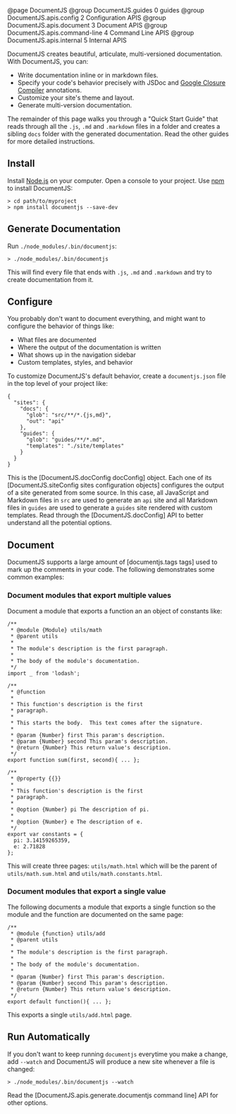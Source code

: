 @page DocumentJS
@group DocumentJS.guides 0 guides
@group DocumentJS.apis.config 2 Configuration APIS
@group DocumentJS.apis.document 3 Document APIS
@group DocumentJS.apis.command-line 4 Command Line APIS
@group DocumentJS.apis.internal 5 Internal APIS

DocumentJS creates beautiful, articulate, multi-versioned documentation. With DocumentJS, you can:

 - Write documentation inline or in markdown files. 
 - Specify your code's behavior precisely with JSDoc
   and [Google Closure Compiler](https://developers.google.com/closure/compiler/docs/js-for-compiler) 
   annotations.
 - Customize your site's theme and layout.
 - Generate multi-version documentation.

The remainder of this page walks you through a "Quick Start Guide" that
reads through all the `.js`, `.md` and `.markdown` files
in a folder and creates a sibling `docs` folder with the 
generated documentation. Read the other guides for more detailed instructions.

## Install

Install [Node.js](http://nodejs.org/) on your 
computer. Open a console to your project. Use [npm](https://www.npmjs.org/) to 
install DocumentJS:

    > cd path/to/myproject
    > npm install documentjs --save-dev

## Generate Documentation

Run `./node_modules/.bin/documentjs`:

    > ./node_modules/.bin/documentjs

This will find every file that ends with `.js`, `.md` and `.markdown` and
try to create documentation from it. 

## Configure

You probably don't want to document everything, and 
might want to configure the behavior of things like:

 - What files are documented
 - Where the output of the documentation is written
 - What shows up in the navigation sidebar
 - Custom templates, styles, and behavior

To customize DocumentJS's default behavior, create a `documentjs.json`
file in the top level of your project like:

    {
      "sites": {
        "docs": {
          "glob": "src/**/*.{js,md}",
          "out": "api"
        },
        "guides": {
          "glob": "guides/**/*.md",
          "templates": "./site/templates"
        }
      }
    }

This is the [DocumentJS.docConfig docConfig] object.  Each one of 
its [DocumentJS.siteConfig sites configuration objects]
configures the output of a site generated from some source.  In this case, all
JavaScript and Markdown files in `src` are used to generate an `api` site and
all Markdown files in `guides` are used to generate a `guides` 
site rendered with custom templates. Read through the [DocumentJS.docConfig] API to better 
understand all the potential options.

## Document

DocumentJS supports a large amount of [documentjs.tags tags] used to mark up the
comments in your code. The following demonstrates some common examples:

### Document modules that export multiple values

Document a module that exports a function an an object of constants like:

```
/**
 * @module {Module} utils/math
 * @parent utils
 *
 * The module's description is the first paragraph.
 *
 * The body of the module's documentation.
 */
import _ from 'lodash';

/**
 * @function
 * 
 * This function's description is the first
 * paragraph.
 *
 * This starts the body.  This text comes after the signature. 
 *
 * @param {Number} first This param's description.
 * @param {Number} second This param's description.
 * @return {Number} This return value's description.
 */
export function sum(first, second){ ... };

/**
 * @property {{}} 
 * 
 * This function's description is the first
 * paragraph.
 *
 * @option {Number} pi The description of pi.
 *
 * @option {Number} e The description of e.
 */
export var constants = {
  pi: 3.14159265359,
  e: 2.71828
};
```

This will create three pages: `utils/math.html` which will be the parent
of `utils/math.sum.html` and `utils/math.constants.html`.

### Document modules that export a single value

The following documents a module that exports a single function so the module
and the function are documented on the same page:

```
/**
 * @module {function} utils/add
 * @parent utils
 * 
 * The module's description is the first paragraph.
 * 
 * The body of the module's documentation.
 * 
 * @param {Number} first This param's description.
 * @param {Number} second This param's description.
 * @return {Number} This return value's description.
 */
export default function(){ ... };
```

This exports a single `utils/add.html` page.

## Run Automatically

If you don't want to keep running `documentjs` everytime you make a change,
add `--watch` and DocumentJS will produce a new site whenever a file is changed:

    > ./node_modules/.bin/documentjs --watch

Read the [DocumentJS.apis.generate.documentjs command line] API for other options.
